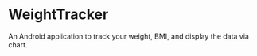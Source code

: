 WeightTracker
=============

An Android application to track your weight, BMI, and display the data via chart.
